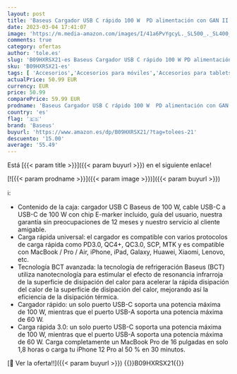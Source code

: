 ```yaml
---
layout: post
title: 'Baseus Cargador USB C rápido 100 W  PD alimentación con GAN II Tech de 4 Puertos [2USB-C + 2USB] Estación de Carga para MacBook Pro/Air  Laptop  iPhone 13/12  Samsung Galaxy Negro'
date: 2023-03-04 17:41:07
image: 'https://m.media-amazon.com/images/I/41a6PvYgcyL._SL500_._SL400_.jpg'
comments: true
category: ofertas
author: 'tole.es'
slug: 'B09HXRSX21-es Baseus Cargador USB C rápido 100 W PD alimentación con GAN...'
sku: 'B09HXRSX21-es'
tags: [ 'Accesorios','Accesorios para móviles','Accesorios para tablets','Cargadores de móvil de red','Cargadores para móviles','Cargadores y adaptadores para tablets','Comunicación móvil y accesorios','Electrónica','Informática','baseus','iphone','🇪🇸', ]
actualPrice: 50.99 EUR
currency: EUR
price: 50.99
comparePrice: 59.99 EUR
prodname: 'Baseus Cargador USB C rápido 100 W  PD alimentación con GAN II Tech de 4 Puertos [2USB-C + 2USB] Estación de Carga para MacBook Pro/Air  Laptop  iPhone 13/12  Samsung Galaxy Negro'
country: 'es'
flag: '🇪🇸'
brand: 'Baseus'
buyurl: 'https://www.amazon.es/dp/B09HXRSX21/?tag=tolees-21'
descuento: '15.00'
average: '55.49'
---
```


Está [{{< param title >}}]({{< param buyurl >}}) en el siguiente enlace!

[![{{< param prodname >}}]({{< param image >}})]({{< param buyurl >}})

ℹ️:

- Contenido de la caja: cargador USB C Baseus de 100 W, cable USB-C a USB-C de 100 W con chip E-marker incluido, guía del usuario, nuestra garantía sin preocupaciones de 12 meses y nuestro servicio al cliente amigable.
- Carga rápida universal: el cargador es compatible con varios protocolos de carga rápida como PD3.0, QC4+, QC3.0, SCP, MTK y es compatible con MacBook / Pro / Air, iPhone, iPad, Galaxy, Huawei, Xiaomi, Lenovo, etc.
- Tecnología BCT avanzada: la tecnología de refrigeración Baseus (BCT) utiliza nanotecnología para estimular el efecto de resonancia infrarroja de la superficie de disipación del calor para acelerar la rápida disipación del calor de la superficie de disipación del calor, mejorando así la eficiencia de la disipación térmica.
- Cargador rápido: un solo puerto USB-C soporta una potencia máxima de 100 W, mientras que el puerto USB-A soporta una potencia máxima de 60 W.
- Carga rápida 3.0: un solo puerto USB-C soporta una potencia máxima de 100 W, mientras que el puerto USB-A soporta una potencia máxima de 60 W. Carga completamente un MacBook Pro de 16 pulgadas en solo 1,8 horas o carga tu iPhone 12 Pro al 50 % en 30 minutos.

[🛒 Ver la oferta!!]({{< param buyurl >}})
{{<world>}}B09HXRSX21{{</world>}}

